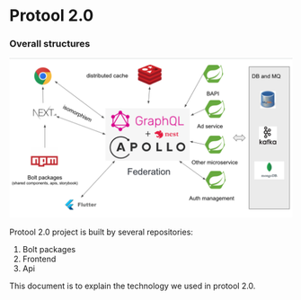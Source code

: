 # Protool 2.0

### Overall structures

![](<.gitbook/assets/image (2) (1) (1).png>)

Protool 2.0 project is built by several repositories:

1. Bolt packages
2. Frontend
3. Api

This document is to explain the technology we used in protool 2.0.

